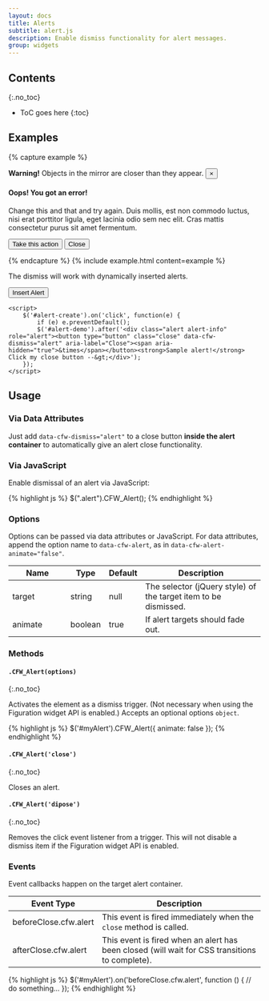 ```yaml
---
layout: docs
title: Alerts
subtitle: alert.js
description: Enable dismiss functionality for alert messages.
group: widgets
---
```


## Contents
{:.no_toc}

* ToC goes here
{:toc}

## Examples

{% capture example %}
<div class="alert alert-warning" role="alert">
    <strong>Warning!</strong> Objects in the mirror are closer than they appear.
    <button type="button" class="close" data-cfw-dismiss="alert" aria-label="Close"><span aria-hidden="true">&times;</span></button>
</div>

<div class="alert alert-danger" role="alert">
    <h4>Oops! You got an error!</h4>
    <p>Change this and that and try again. Duis mollis, est non commodo luctus, nisi erat porttitor ligula, eget lacinia odio sem nec elit. Cras mattis consectetur purus sit amet fermentum.</p>
    <p>
        <button type="button" class="btn btn-danger">Take this action</button>
        <button type="button" class="btn btn-secondary" data-cfw-dismiss="alert">Close</button>
    </p>
</div>
{% endcapture %}
{% include example.html content=example %}

The dismiss will work with dynamically inserted alerts.

<div class="cf-example cf-example-bottom">
    <p>
        <button type="button" class="btn btn-outline-primary" id="alert-create">Insert Alert</button>
    </p>
    <div id="alert-demo"></div>

    <script>
        $('#alert-create').on('click', function(e) {
            if (e) e.preventDefault();
            $('#alert-demo').after('<div class="alert alert-info" role="alert"><button type="button" class="close" data-cfw-dismiss="alert" aria-label="Close"><span aria-hidden="true">&times</span></button><strong>Sample alert!</strong> Click my close button --&gt;</div>');
        });
    </script>
</div>

## Usage

### Via Data Attributes

Just add `data-cfw-dismiss="alert"` to a close button **inside the alert container** to automatically give an alert close functionality.

### Via JavaScript

Enable dismissal of an alert via JavaScript:

{% highlight js %}
$(".alert").CFW_Alert();
{% endhighlight %}

### Options

Options can be passed via data attributes or JavaScript. For data attributes, append the option name to `data-cfw-alert`, as in `data-cfw-alert-animate="false"`.

<div class="table-scroll">
    <table class="table table-bordered table-striped">
        <thead>
            <tr>
                <th style="width: 100px;">Name</th>
                <th style="width: 50px;">Type</th>
                <th style="width: 50px;">Default</th>
                <th>Description</th>
            </tr>
        </thead>
        <tbody>
            <tr>
                <td>target</td>
                <td>string</td>
                <td>null</td>
                <td>The selector (jQuery style) of the target item to be dismissed.</td>
            </tr>
            <tr>
                <td>animate</td>
                <td>boolean</td>
                <td>true</td>
                <td>If alert targets should fade out.</td>
            </tr>
        </tbody>
    </table>
</div>

### Methods

#### `.CFW_Alert(options)`
{:.no_toc}

Activates the element as a dismiss trigger. (Not necessary when using the Figuration widget API is enabled.) Accepts an optional options `object`.

{% highlight js %}
$('#myAlert').CFW_Alert({
    animate: false
});
{% endhighlight %}

#### `.CFW_Alert('close')`
{:.no_toc}

Closes an alert.

#### `.CFW_Alert('dipose')`
{:.no_toc}

Removes the click event listener from a trigger. This will not disable a dismiss item if the Figuration widget API is enabled.

### Events

Event callbacks happen on the target alert container.

<div class="table-scroll">
    <table class="table table-bordered table-striped">
        <thead>
            <tr>
                <th style="width: 150px;">Event Type</th>
                <th>Description</th>
            </tr>
        </thead>
        <tbody>
            <tr>
                <td>beforeClose.cfw.alert</td>
                <td>This event is fired immediately when the <code>close</code> method is called.</td>
            </tr>
            <tr>
                <td>afterClose.cfw.alert</td>
                <td>This event is fired when an alert has been closed (will wait for CSS transitions to complete).</td>
            </tr>
        </tbody>
    </table>
</div>

{% highlight js %}
$('#myAlert').on('beforeClose.cfw.alert', function () {
  // do something...
});
{% endhighlight %}
